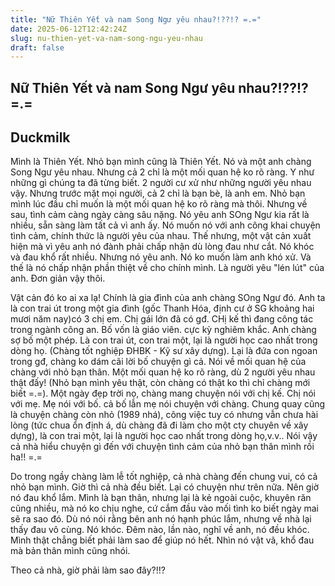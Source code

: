 ```yaml
---
title: "Nữ Thiên Yết và nam Song Ngư yêu nhau?!??!? =.="
date: 2025-06-12T12:42:24Z
slug: nu-thien-yet-va-nam-song-ngu-yeu-nhau
draft: false
---
```


## Nữ Thiên Yết và nam Song Ngư yêu nhau?!??!? =.=

## Duckmilk

Mình là Thiên Yết. Nhỏ bạn mình cũng là Thiên Yết. Nó và một anh chàng Song Ngư yêu nhau. Nhưng cả 2 chỉ là một mối quan hệ ko rõ ràng. Y như những gì chúng ta đã từng biết. 2 người cư xử như những người yêu nhau vậy. Nhưng trước mặt mọi người, cả 2 chỉ là bạn bè, là anh em. Nhỏ bạn mình lúc đầu chỉ muốn là một mối quan hệ ko rõ ràng mà thôi. Nhưng về sau, tình cảm càng ngày càng sâu nặng. Nó yêu anh SOng Ngư kia rất là nhiều, sẵn sàng làm tất cả vì anh ấy. Nó muốn nó với anh công khai chuyện tình cảm, chính thức là người yêu của nhau. Thế nhưng, một vật cản xuất hiện mà vì yêu anh nó đành phải chấp nhận dù lòng đau như cắt. Nó khóc và đau khổ rất nhiều. Nhưng nó yêu anh. Nó ko muốn làm anh khó xử. Và thế là nó chấp nhận phần thiệt về cho chính mình. Là người yêu "lén lút" của anh. Đơn giản vậy thôi.
 
Vật cản đó ko ai xa lạ! Chính là gia đình của anh chàng SOng Ngư đó. Anh ta là con trai út trong một gia đình (gốc Thanh Hóa, định cư ở SG khoảng hai mươi năm nay)có 3 chị em. Chị gái lớn đã có gđ. CHị kế thì đang công tác trong ngành công an. Bố vốn là giáo viên. cực kỳ nghiêm khắc. Anh chàng sợ bố một phép. Là con trai út, con trai một, lại là người học cao nhất trong dòng họ. (Chàng tốt nghiệp ĐHBK - Kỹ sư xây dựng). Lại là đứa con ngoan trong gđ, chàng ko dám cãi lời bố chuyện gì cả. Nói về mối quan hệ của chàng với nhỏ bạn thân. Một mối quan hệ ko rõ ràng, dù 2 người yêu nhau thật đấy! (Nhỏ bạn mình yêu thật, còn chàng có thật ko thì chỉ chàng mới biết =.=). Một ngày đẹp trời nọ, chàng mang chuyện nói với chị kế. Chị nói với mẹ. Mẹ nói với bố. cả bố lẫn mẹ nói chuyện với chàng. Chung quay cũng là chuyện chàng còn nhỏ (1989 nhá), công việc tuy có nhưng vẫn chưa hài lòng (tức chua ổn định á, dù chàng đã đi làm cho một cty chuyên về xây dựng), là con trai một, lại là người học cao nhất trong dòng họ,v.v.. Nói vậy cả nhà hiểu chuyện gì đến với chuyện tình cảm của nhỏ bạn thân mình rồi ha!! =.=
 
Do trong ngầy chàng làm lễ tốt nghiệp, cả nhà chàng đến chung vui, có cả nhỏ bạn mình. Giờ thì cả nhà đều biết. Lại có chuyện như trên nữa. Nên giờ nó đau khổ lắm. Mình là bạn thân, nhưng lại là kẻ ngoài cuộc, khuyên răn cũng nhiều, mà nó ko chịu nghe, cứ cắm đầu vào mối tình ko biết ngày mai sẽ ra sao đó. Dù nó nói rằng bên anh nó hạnh phúc lắm, nhưng về nhà lại thấy đau vô cùng. Nó khóc. Đêm nào, lần nào, nghĩ về anh, nó đều khóc. Mình thật chẳng biết phải làm sao để giúp nó hết. Nhìn nó vật vã, khổ đau mà bản thân mình cũng nhói. 
 
Theo cả nhà, giờ phải làm sao đây?!!?